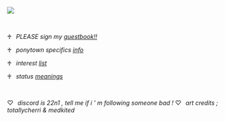 ![](https://files.catbox.moe/3r8w9u.png)

⠀

♰⠀*PLEASE sign my [guestbook!!](https://2201.123guestbook.com)*

♰⠀*ponytown specifics [info](https://rentry.co/macaroninbeer)*

♰⠀*interest* [*list*](https://rentry.co/zappyflakes/)

♰⠀*status* [*meanings*](https://rentry.co/realimportant/)

⠀

♡⠀*discord is 22n1 , tell me if i ' m following someone bad !*
♡⠀*art credits ; totallycherri & medkited*
